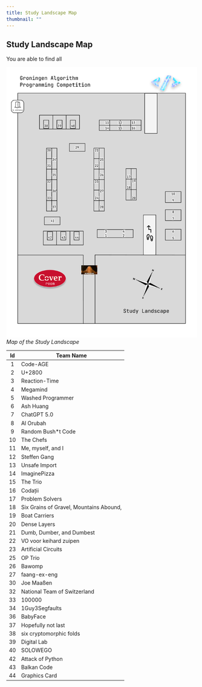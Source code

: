 ```yaml
---
title: Study Landscape Map
thumbnail: ""
---
```


## Study Landscape Map

You are able to find all

![Study Landscape Map](/sl-map/sl-map.png)
_Map of the Study Landscape_

| Id  | Team Name                               |
| :-: | --------------------------------------- |
|  1  | Code-AGE                                |
|  2  | U+2800                                  |
|  3  | Reaction-Time                           |
|  4  | Megamind                                |
|  5  | Washed Programmer                       |
|  6  | Ash Huang                               |
|  7  | ChatGPT 5.0                             |
|  8  | Al Orubah                               |
|  9  | Random Bush\*t Code                     |
| 10  | The Chefs                               |
| 11  | Me, myself, and I                       |
| 12  | Steffen Gang                            |
| 13  | Unsafe Import                           |
| 14  | ImaginePizza                            |
| 15  | The Trio                                |
| 16  | Codații                                 |
| 17  | Problem Solvers                         |
| 18  | Six Grains of Gravel, Mountains Abound, |
| 19  | Boat Carriers                           |
| 20  | Dense Layers                            |
| 21  | Dumb, Dumber, and Dumbest               |
| 22  | VO voor keihard zuipen                  |
| 23  | Artificial Circuits                     |
| 25  | OP Trio                                 |
| 26  | Bawomp                                  |
| 27  | faang-ex-eng                            |
| 30  | Joe Maaßen                              |
| 32  | National Team of Switzerland            |
| 33  | 100000                                  |
| 34  | 1Guy3Segfaults                          |
| 36  | BabyFace                                |
| 37  | Hopefully not last                      |
| 38  | six cryptomorphic folds                 |
| 39  | Digital Lab                             |
| 40  | SOLOWEGO                                |
| 42  | Attack of Python                        |
| 43  | Balkan Code                             |
| 44  | Graphics Card                           |
